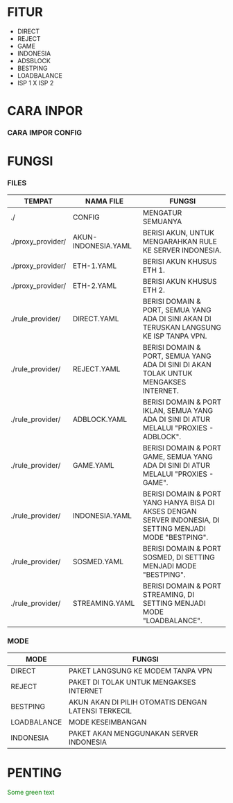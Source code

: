 # FITUR
- DIRECT
- REJECT
- GAME
- INDONESIA
- ADSBLOCK
- BESTPING
- LOADBALANCE
- ISP 1 X ISP 2

# CARA INPOR
<h3>CARA IMPOR CONFIG</h4>

# FUNGSI
<h3>FILES</h3>

TEMPAT             | NAMA FILE           | FUNGSI
-------------------|---------------------|---------
./                 | CONFIG              | MENGATUR SEMUANYA
./proxy_provider/  | AKUN-INDONESIA.YAML | BERISI AKUN, UNTUK MENGARAHKAN RULE KE SERVER INDONESIA.
./proxy_provider/  | ETH-1.YAML          | BERISI AKUN KHUSUS ETH 1.
./proxy_provider/  | ETH-2.YAML          | BERISI AKUN KHUSUS ETH 2.
./rule_provider/   | DIRECT.YAML         | BERISI DOMAIN & PORT, SEMUA YANG ADA DI SINI AKAN DI TERUSKAN LANGSUNG KE ISP TANPA VPN.
./rule_provider/   | REJECT.YAML         | BERISI DOMAIN & PORT, SEMUA YANG ADA DI SINI DI AKAN TOLAK UNTUK MENGAKSES INTERNET.
./rule_provider/   | ADBLOCK.YAML        | BERISI DOMAIN & PORT IKLAN, SEMUA YANG ADA DI SINI DI ATUR MELALUI "PROXIES - ADBLOCK".
./rule_provider/   | GAME.YAML           | BERISI DOMAIN & PORT GAME, SEMUA YANG ADA DI SINI DI ATUR MELALUI "PROXIES - GAME".
./rule_provider/   | INDONESIA.YAML      | BERISI DOMAIN & PORT YANG HANYA BISA DI AKSES DENGAN SERVER INDONESIA, DI SETTING MENJADI MODE "BESTPING".
./rule_provider/   | SOSMED.YAML         | BERISI DOMAIN & PORT SOSMED, DI SETTING MENJADI MODE "BESTPING".
./rule_provider/   | STREAMING.YAML      | BERISI DOMAIN & PORT STREAMING, DI SETTING MENJADI MODE "LOADBALANCE".


<h3>MODE</h3>

MODE | FUNGSI
------------ | -------------
DIRECT | PAKET LANGSUNG KE MODEM TANPA VPN
REJECT | PAKET DI TOLAK UNTUK MENGAKSES INTERNET
BESTPING | AKUN AKAN DI PILIH OTOMATIS DENGAN LATENSI TERKECIL
LOADBALANCE | MODE KESEIMBANGAN
INDONESIA | PAKET AKAN MENGGUNAKAN SERVER INDONESIA 


# PENTING
<font color="green"> Some green text </font>
